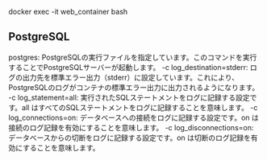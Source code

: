 docker exec -it web_container bash

## PostgreSQL
postgres: PostgreSQLの実行ファイルを指定しています。このコマンドを実行することでPostgreSQLサーバーが起動します。
-c log_destination=stderr: ログの出力先を標準エラー出力（stderr）に設定しています。これにより、PostgreSQLのログがコンテナの標準エラー出力に出力されるようになります。
-c log_statement=all: 実行されたSQLステートメントをログに記録する設定です。all はすべてのSQLステートメントをログに記録することを意味します。
-c log_connections=on: データベースへの接続をログに記録する設定です。on は接続のログ記録を有効にすることを意味します。
-c log_disconnections=on: データベースからの切断をログに記録する設定です。on は切断のログ記録を有効にすることを意味します。
